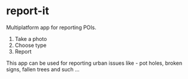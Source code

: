 # report-it
Multiplatform app for reporting POIs. 

1. Take a photo
2. Choose type
3. Report

This app can be used for reporting urban issues like - pot holes, broken signs, fallen trees and such ...
